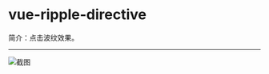 # vue-ripple-directive

简介：点击波纹效果。

---

![截图](https://531431988.github.io/vue-component-library/components/vue-ripple-directive/thumbnail.png)
